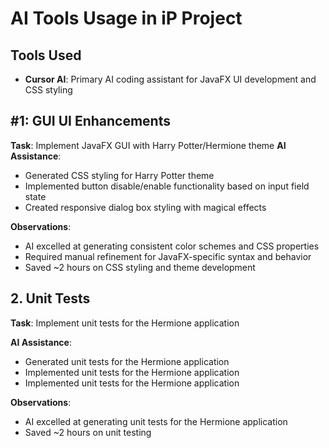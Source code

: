 # AI Tools Usage in iP Project

## Tools Used

- **Cursor AI**: Primary AI coding assistant for JavaFX UI development and CSS styling

## #1: GUI UI Enhancements

**Task**: Implement JavaFX GUI with Harry Potter/Hermione theme
**AI Assistance**:

- Generated CSS styling for Harry Potter theme
- Implemented button disable/enable functionality based on input field state
- Created responsive dialog box styling with magical effects

**Observations**:

- AI excelled at generating consistent color schemes and CSS properties
- Required manual refinement for JavaFX-specific syntax and behavior
- Saved ~2 hours on CSS styling and theme development

## 2. Unit Tests

**Task**: Implement unit tests for the Hermione application

**AI Assistance**:

- Generated unit tests for the Hermione application
- Implemented unit tests for the Hermione application
- Implemented unit tests for the Hermione application

**Observations**:

- AI excelled at generating unit tests for the Hermione application
- Saved ~2 hours on unit testing
